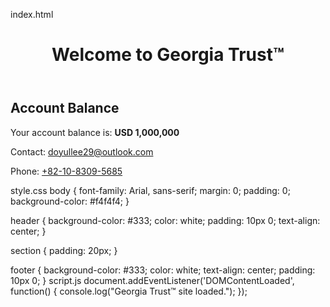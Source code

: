 index.html<!DOCTYPE html>
<html lang="en">
<head>
  <meta charset="UTF-8">
  <meta name="viewport" content="width=device-width, initial-scale=1.0">
  <title>Georgia Trust™</title>
  <link rel="stylesheet" href="style.css">
</head>
<body>
  <header>
    <h1>Welcome to Georgia Trust™</h1>
  </header>

  <section>
    <h2>Account Balance</h2>
    <p>Your account balance is: <strong>USD 1,000,000</strong></p>
  </section>

  <footer>
    <p>Contact: <a href="mailto:doyullee29@outlook.com">doyullee29@outlook.com</a></p>
    <p>Phone: <a href="tel:+82-10-8309-5685">+82-10-8309-5685</a></p>
  </footer>

  <script src="script.js"></script>
</body>
</html>
style.css
body {
  font-family: Arial, sans-serif;
  margin: 0;
  padding: 0;
  background-color: #f4f4f4;
}

header {
  background-color: #333;
  color: white;
  padding: 10px 0;
  text-align: center;
}

section {
  padding: 20px;
}

footer {
  background-color: #333;
  color: white;
  text-align: center;
  padding: 10px 0;
}
script.js
document.addEventListener('DOMContentLoaded', function() {
  console.log("Georgia Trust™ site loaded.");
});

